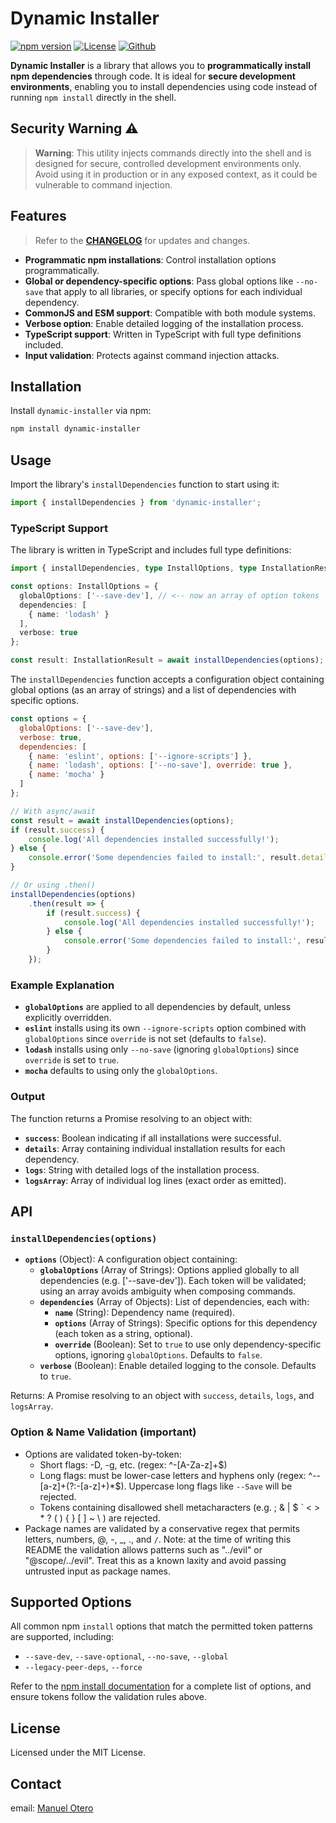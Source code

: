 # Dynamic Installer

[![npm version](https://img.shields.io/npm/v/dynamic-installer.svg)](https://www.npmjs.com/package/dynamic-installer)
[![License](https://img.shields.io/npm/l/dynamic-installer.svg)](https://www.npmjs.com/package/dynamic-installer)
[![Github](https://img.shields.io/badge/GitHub-Repository-blue.svg)](https://github.com/motero2k/dynamic-installer)

**Dynamic Installer** is a library that allows you to **programmatically install npm dependencies** through code. It is ideal for **secure development environments**, enabling you to install dependencies using code instead of running `npm install` directly in the shell.

## Security Warning ⚠️

> **Warning**: This utility injects commands directly into the shell and is designed for secure, controlled development environments only. Avoid using it in production or in any exposed context, as it could be vulnerable to command injection.

## Features
>
> Refer to the [**CHANGELOG**](CHANGELOG.md) for updates and changes.

- **Programmatic npm installations**: Control installation options programmatically.
- **Global or dependency-specific options**: Pass global options like `--no-save` that apply to all libraries, or specify options for each individual dependency.
- **CommonJS and ESM support**: Compatible with both module systems.
- **Verbose option**: Enable detailed logging of the installation process.
- **TypeScript support**: Written in TypeScript with full type definitions included.
- **Input validation**: Protects against command injection attacks.

## Installation

Install `dynamic-installer` via npm:

```bash
npm install dynamic-installer
```

## Usage

Import the library's `installDependencies` function to start using it:

```javascript
import { installDependencies } from 'dynamic-installer';
```

### TypeScript Support

The library is written in TypeScript and includes full type definitions:

```typescript
import { installDependencies, type InstallOptions, type InstallationResult } from 'dynamic-installer';

const options: InstallOptions = {
  globalOptions: ['--save-dev'], // <-- now an array of option tokens
  dependencies: [
    { name: 'lodash' }
  ],
  verbose: true
};

const result: InstallationResult = await installDependencies(options);
```

The `installDependencies` function accepts a configuration object containing global options (as an array of strings) and a list of dependencies with specific options.

```javascript
const options = {
  globalOptions: ['--save-dev'],
  verbose: true,
  dependencies: [
    { name: 'eslint', options: ['--ignore-scripts'] },
    { name: 'lodash', options: ['--no-save'], override: true },
    { name: 'mocha' }
  ]
};

// With async/await
const result = await installDependencies(options);
if (result.success) {
    console.log('All dependencies installed successfully!');
} else {
    console.error('Some dependencies failed to install:', result.details);
}

// Or using .then()
installDependencies(options)
    .then(result => {
        if (result.success) {
            console.log('All dependencies installed successfully!');
        } else {
            console.error('Some dependencies failed to install:', result.details);
        }
    });
```

### Example Explanation

- **`globalOptions`** are applied to all dependencies by default, unless explicitly overridden.
- **`eslint`** installs using its own `--ignore-scripts` option combined with `globalOptions` since `override` is not set (defaults to `false`).
- **`lodash`** installs using only `--no-save` (ignoring `globalOptions`) since `override` is set to `true`.
- **`mocha`** defaults to using only the `globalOptions`.

### Output

The function returns a Promise resolving to an object with:

- **`success`**: Boolean indicating if all installations were successful.
- **`details`**: Array containing individual installation results for each dependency.
- **`logs`**: String with detailed logs of the installation process.
- **`logsArray`**: Array of individual log lines (exact order as emitted).

## API

### `installDependencies(options)`

- **`options`** (Object): A configuration object containing:
  - **`globalOptions`** (Array of Strings): Options applied globally to all dependencies (e.g. ['--save-dev']). Each token will be validated; using an array avoids ambiguity when composing commands.
  - **`dependencies`** (Array of Objects): List of dependencies, each with:
    - **`name`** (String): Dependency name (required).
    - **`options`** (Array of Strings): Specific options for this dependency (each token as a string, optional).
    - **`override`** (Boolean): Set to `true` to use only dependency-specific options, ignoring `globalOptions`. Defaults to `false`.
  - **`verbose`** (Boolean): Enable detailed logging to the console. Defaults to `true`.

Returns: A Promise resolving to an object with `success`, `details`, `logs`, and `logsArray`.

### Option & Name Validation (important)

- Options are validated token-by-token:
  - Short flags: -D, -g, etc. (regex: ^-[A-Za-z]+$)
  - Long flags: must be lower-case letters and hyphens only (regex: ^--[a-z]+(?:-[a-z]+)*$). Uppercase long flags like `--Save` will be rejected.
  - Tokens containing disallowed shell metacharacters (e.g. ; & | $ ` < > * ? ( ) { } [ ] ~ \ ) are rejected.
- Package names are validated by a conservative regex that permits letters, numbers, @, -, _, ., and `/`. Note: at the time of writing this README the validation allows patterns such as "../evil" or "@scope/../evil". Treat this as a known laxity and avoid passing untrusted input as package names.

## Supported Options

All common npm `install` options that match the permitted token patterns are supported, including:

- `--save-dev`, `--save-optional`, `--no-save`, `--global`
- `--legacy-peer-deps`, `--force`

Refer to the [npm install documentation](https://docs.npmjs.com/cli/v9/commands/npm-install) for a complete list of options, and ensure tokens follow the validation rules above.

## License

Licensed under the MIT License.

## Contact

email: [Manuel Otero](mailto:motero2k@outlook.com)
